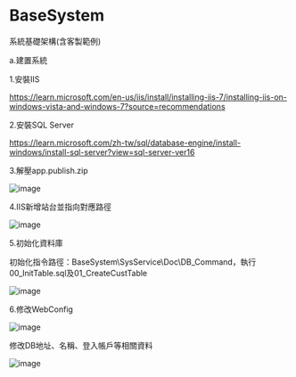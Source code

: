 # BaseSystem
系統基礎架構(含客製範例)

a.建置系統


1.安裝IIS

https://learn.microsoft.com/en-us/iis/install/installing-iis-7/installing-iis-on-windows-vista-and-windows-7?source=recommendations

2.安裝SQL Server

https://learn.microsoft.com/zh-tw/sql/database-engine/install-windows/install-sql-server?view=sql-server-ver16

3.解壓app.publish.zip

  ![image](https://user-images.githubusercontent.com/104553653/192424348-c6a95aa0-fb5b-47e3-94c3-2f2b80364d53.png)
  
4.IIS新增站台並指向對應路徑

  ![image](https://user-images.githubusercontent.com/104553653/192424937-f22e6025-fa7c-45b0-9b20-1f251fa13b1d.png)
  
5.初始化資料庫

初始化指令路徑：BaseSystem\SysService\Doc\DB_Command，執行00_InitTable.sql及01_CreateCustTable

![image](https://user-images.githubusercontent.com/104553653/192425391-98f5d3da-0ae4-4b0b-b087-df4de2cd6999.png)

6.修改WebConfig

![image](https://user-images.githubusercontent.com/104553653/192425662-2e4cc33f-7232-4434-bbb2-9a2f4fb354de.png)

修改DB地址、名稱、登入帳戶等相關資料

![image](https://user-images.githubusercontent.com/104553653/192427590-17b4fad0-4af3-4125-a77b-8cb2221e73e0.png)


